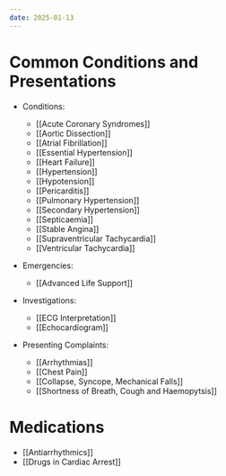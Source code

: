 ```yaml
---
date: 2025-01-13
---
```

# Common Conditions and Presentations
<!-- QueryToSerialize: list rows.file.link from "01 Disciplines" where  contains(Rotations, "[" + this.file.name + "](" + replace(this.file.folder + "/" + this.file.name + "." + this.file.ext, " ", "%20")   + ")") OR contains(Rotations, this.file.link) or contains(file.path,this.file.name) sort file.name asc group by reverse(split(file.folder, "/"))[0] -->
<!-- SerializedQuery: list rows.file.link from "01 Disciplines" where  contains(Rotations, "[" + this.file.name + "](" + replace(this.file.folder + "/" + this.file.name + "." + this.file.ext, " ", "%20")   + ")") OR contains(Rotations, this.file.link) or contains(file.path,this.file.name) sort file.name asc group by reverse(split(file.folder, "/"))[0] -->
- Conditions: 
    - [[Acute Coronary Syndromes]]
    - [[Aortic Dissection]]
    - [[Atrial Fibrillation]]
    - [[Essential Hypertension]]
    - [[Heart Failure]]
    - [[Hypertension]]
    - [[Hypotension]]
    - [[Pericarditis]]
    - [[Pulmonary Hypertension]]
    - [[Secondary Hypertension]]
    - [[Septicaemia]]
    - [[Stable Angina]]
    - [[Supraventricular Tachycardia]]
    - [[Ventricular Tachycardia]]

- Emergencies: 
    - [[Advanced Life Support]]

- Investigations: 
    - [[ECG Interpretation]]
    - [[Echocardiogram]]

- Presenting Complaints: 
    - [[Arrhythmias]]
    - [[Chest Pain]]
    - [[Collapse, Syncope, Mechanical Falls]]
    - [[Shortness of Breath, Cough and Haemopytsis]]

<!-- SerializedQuery END -->
# Medications
 <!-- QueryToSerialize: list from "03 Medications" where  contains(Rotations, "[" + this.file.name + "](" + replace(this.file.folder + "/" + this.file.name + "." + this.file.ext, " ", "%20")   + ")") OR contains(Rotations, this.file.link) or contains(file.path,this.file.name) sort file.name asc -->
<!-- SerializedQuery: list from "03 Medications" where  contains(Rotations, "[" + this.file.name + "](" + replace(this.file.folder + "/" + this.file.name + "." + this.file.ext, " ", "%20")   + ")") OR contains(Rotations, this.file.link) or contains(file.path,this.file.name) sort file.name asc -->
- [[Antiarrhythmics]]
- [[Drugs in Cardiac Arrest]]
<!-- SerializedQuery END -->

